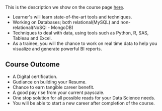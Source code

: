 This is the description we show on the course page [here](https://lab.github.com/Tecnogramme/self-learning-certification-in-data-science). 

- Learner's will learn state-of-the-art tools and techniques.
- Working on Databases; both relational(MySQL) and non-relational(NoSQl - MongoDB)
- Techniques to deal with data, using tools such as Python, R, SAS, Tableau and Excel.
- As a trainee, you will the chance to work on real time data to help you visualize and generate powerful BI reports.


## Course Outcome

- A Digital certification.
- Gudiance on building your Resume.
- Chance to earn tangible career benefit.
- A good pay rise from your current payscale.
- One stop solution for all possible reads for your Data Science needs.
- You will be able to start a new career after completion of the course.
